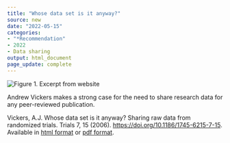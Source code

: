 ```yaml
---
title: "Whose data set is it anyway?"
source: new
date: "2022-05-15"
categories:
- "*Recommendation"
- 2022
- Data sharing
output: html_document
page_update: complete
---
```


![Figure 1. Excerpt from website](http://www.pmean.com/new-images/22/whose-data-01.png)

<div class="notes">

Andrew Vickers makes a strong case for the need to share research data for any peer-reviewed publication.

Vickers, A.J. Whose data set is it anyway? Sharing raw data from randomized trials. Trials 7, 15 (2006). https://doi.org/10.1186/1745-6215-7-15. Available in [html format][vic1] or [pdf format][vic2].

[vic1]: https://trialsjournal.biomedcentral.com/articles/10.1186/1745-6215-7-15
[vic2]: https://trialsjournal.biomedcentral.com/track/pdf/10.1186/1745-6215-7-15.pdf

</div>
